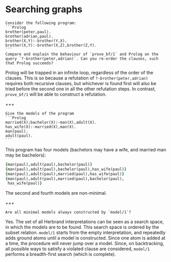 <!--H3: Section C.5-->
# Searching graphs #

````{exercise} 5.3
Consider the following program:
```Prolog
brother(peter,paul).
brother(adrian,paul).
brother(X,Y):-brother(Y,X).
brother(X,Y):-brother(X,Z),brother(Z,Y).
```
Compare and explain the behaviour of `prove_bf/1` and Prolog on the query `?-brother(peter,adrian)`. Can you re-order the clauses, such that Prolog succeeds?
````

Prolog will be trapped in an infinite loop, regardless of the order of the clauses. This is so because a refutation of `?-brother(peter,adrian)` requires both recursive clauses, but whichever is found first will also be tried before the second one in all the other refutation steps. In contrast, `prove_bf/1` will be able to construct a refutation.

+++

````{exercise} 5.5
Give the models of the program
```Prolog
married(X);bachelor(X):-man(X),adult(X).
has_wife(X):-married(X),man(X).
man(paul).
adult(paul).
```
````

This program has four models (bachelors may have a wife, and married man may be bachelors):
```Prolog
{man(paul),adult(paul),bachelor(paul)}
{man(paul),adult(paul),bachelor(paul),has_wife(paul)}
{man(paul),adult(paul),married(paul),has_wife(paul)}
{man(paul),adult(paul),married(paul),bachelor(paul),
 has_wife(paul)}
```
The second and fourth models are non-minimal.

+++

```{exercise} 5.6
Are all minimal models always constructed by `model/1`?
```

Yes. The set of all Herbrand interpretations can be seen as a search space, in which the models are to be found. This search space is ordered by the subset relation. `model/1` starts from the empty interpretation, and repeatedly adds ground atoms until a model is constructed. Since one atom is added at a time, the procedure will never jump over a model. Since, on backtracking, all possible ways to satisfy a violated clause are considered, `model/1` performs a breadth-first search (which is complete).

